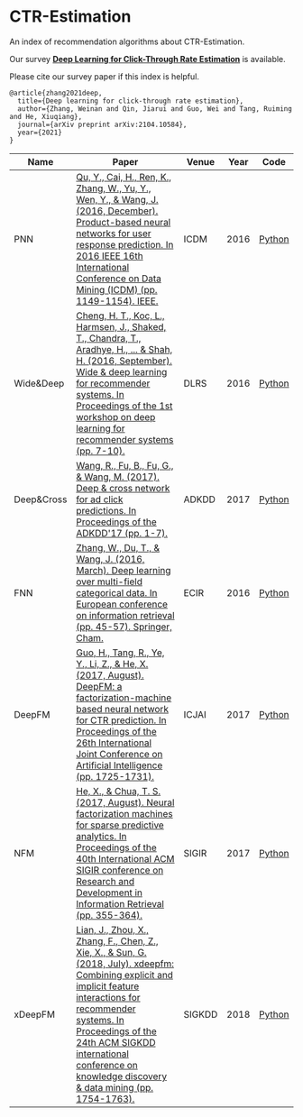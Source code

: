 # CTR-Estimation
An index of recommendation algorithms about CTR-Estimation.

Our survey **[Deep Learning for Click-Through Rate Estimation](https://arxiv.org/pdf/2104.10584)** is available.

Please cite our survey paper if this index is helpful.
```
@article{zhang2021deep,
  title={Deep learning for click-through rate estimation},
  author={Zhang, Weinan and Qin, Jiarui and Guo, Wei and Tang, Ruiming and He, Xiuqiang},
  journal={arXiv preprint arXiv:2104.10584},
  year={2021}
}
```


| **Name** | **Paper** | **Venue** | **Year** | **Code** |
| --- | --- | --- | --- | --- |
| PNN | [Qu, Y., Cai, H., Ren, K., Zhang, W., Yu, Y., Wen, Y., & Wang, J. (2016, December). Product-based neural networks for user response prediction. In 2016 IEEE 16th International Conference on Data Mining (ICDM) (pp. 1149-1154). IEEE.](https://arxiv.org/pdf/1611.00144) | ICDM | 2016 | [Python](https://paperswithcode.com/paper/product-based-neural-networks-for-user) |
| Wide&Deep | [Cheng, H. T., Koc, L., Harmsen, J., Shaked, T., Chandra, T., Aradhye, H., ... & Shah, H. (2016, September). Wide & deep learning for recommender systems. In Proceedings of the 1st workshop on deep learning for recommender systems (pp. 7-10).](https://dl.acm.org/doi/pdf/10.1145/2988450.2988454) | DLRS | 2016 | [Python](https://paperswithcode.com/paper/wide-deep-learning-for-recommender-systems) |
| Deep&Cross | [Wang, R., Fu, B., Fu, G., & Wang, M. (2017). Deep & cross network for ad click predictions. In Proceedings of the ADKDD'17 (pp. 1-7).](https://dl.acm.org/doi/pdf/10.1145/3124749.3124754) | ADKDD | 2017 | [Python](https://paperswithcode.com/paper/deep-cross-network-for-ad-click-predictions) |
| FNN | [Zhang, W., Du, T., & Wang, J. (2016, March). Deep learning over multi-field categorical data. In European conference on information retrieval (pp. 45-57). Springer, Cham.](https://arxiv.org/pdf/1601.02376.pdf) | ECIR | 2016 | [Python](https://paperswithcode.com/paper/deep-learning-over-multi-field-categorical) |
| DeepFM | [Guo, H., Tang, R., Ye, Y., Li, Z., & He, X. (2017, August). DeepFM: a factorization-machine based neural network for CTR prediction. In Proceedings of the 26th International Joint Conference on Artificial Intelligence (pp. 1725-1731).](https://arxiv.org/pdf/1703.04247.pdf)| ICJAI | 2017 | [Python](https://paperswithcode.com/paper/deepfm-a-factorization-machine-based-neural) |
| NFM | [He, X., & Chua, T. S. (2017, August). Neural factorization machines for sparse predictive analytics. In Proceedings of the 40th International ACM SIGIR conference on Research and Development in Information Retrieval (pp. 355-364).](https://arxiv.org/pdf/1708.05027.pdf) | SIGIR | 2017 | [Python](https://paperswithcode.com/paper/neural-factorization-machines-for-sparse) |
| xDeepFM | [Lian, J., Zhou, X., Zhang, F., Chen, Z., Xie, X., & Sun, G. (2018, July). xdeepfm: Combining explicit and implicit feature interactions for recommender systems. In Proceedings of the 24th ACM SIGKDD international conference on knowledge discovery & data mining (pp. 1754-1763).](https://arxiv.org/pdf/1803.05170.pdf) | SIGKDD | 2018 | [Python](https://github.com/Leavingseason/xDeepFM)
